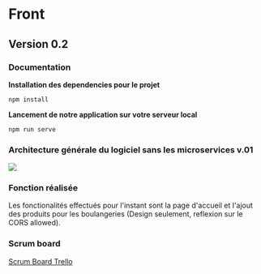 # Front
## Version 0.2
### Documentation
__Installation des dependencies pour le projet__
```
npm install
```
__Lancement de notre application sur votre serveur local__
```
npm run serve
```
### Architecture générale du logiciel sans les microservices v.01

![](https://user-images.githubusercontent.com/57746806/134734427-ed0bd766-7da0-477b-856e-9320c226db14.png)

### Fonction réalisée

Les fonctionalités effectués pour l'instant sont la page d'accueil et l'ajout des produits pour les boulangeries (Design seulement, reflexion sur le CORS allowed).

### Scrum board

[Scrum Board Trello](https://trello.com/b/TYT4t5r9/trouve-ta-baguette "Lien Trello")
